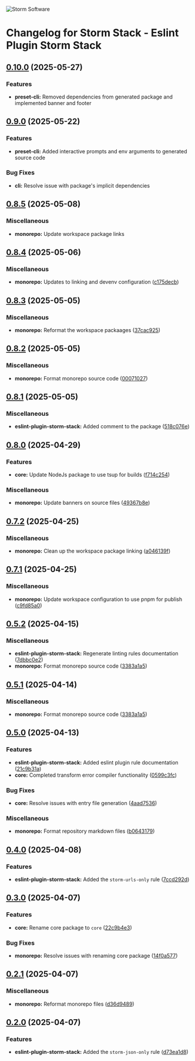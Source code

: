 ![Storm Software](https://public.storm-cdn.com/brand-banner.png)

# Changelog for Storm Stack - Eslint Plugin Storm Stack

## [0.10.0](https://github.com/storm-software/storm-stack/releases/tag/eslint-plugin-storm-stack%400.10.0) (2025-05-27)

### Features

- **preset-cli:** Removed dependencies from generated package and implemented
  banner and footer

## [0.9.0](https://github.com/storm-software/storm-stack/releases/tag/eslint-plugin-storm-stack%400.9.0) (2025-05-22)

### Features

- **preset-cli:** Added interactive prompts and env arguments to generated
  source code

### Bug Fixes

- **cli:** Resolve issue with package's implicit dependencies

## [0.8.5](https://github.com/storm-software/storm-stack/releases/tag/eslint-plugin-storm-stack%400.8.5) (2025-05-08)

### Miscellaneous

- **monorepo:** Update workspace package links

## [0.8.4](https://github.com/storm-software/storm-stack/releases/tag/eslint-plugin-storm-stack%400.8.4) (2025-05-06)

### Miscellaneous

- **monorepo:** Updates to linking and devenv configuration
  ([c175decb](https://github.com/storm-software/storm-stack/commit/c175decb))

## [0.8.3](https://github.com/storm-software/storm-stack/releases/tag/eslint-plugin-storm-stack%400.8.3) (2025-05-05)

### Miscellaneous

- **monorepo:** Reformat the workspace packaages
  ([37cac925](https://github.com/storm-software/storm-stack/commit/37cac925))

## [0.8.2](https://github.com/storm-software/storm-stack/releases/tag/eslint-plugin-storm-stack%400.8.2) (2025-05-05)

### Miscellaneous

- **monorepo:** Format monorepo source code
  ([00071027](https://github.com/storm-software/storm-stack/commit/00071027))

## [0.8.1](https://github.com/storm-software/storm-stack/releases/tag/eslint-plugin-storm-stack%400.8.1) (2025-05-05)

### Miscellaneous

- **eslint-plugin-storm-stack:** Added comment to the package
  ([518c076e](https://github.com/storm-software/storm-stack/commit/518c076e))

## [0.8.0](https://github.com/storm-software/storm-stack/releases/tag/eslint-plugin-storm-stack%400.8.0) (2025-04-29)

### Features

- **core:** Update NodeJs package to use tsup for builds
  ([f714c254](https://github.com/storm-software/storm-stack/commit/f714c254))

### Miscellaneous

- **monorepo:** Update banners on source files
  ([49367b8e](https://github.com/storm-software/storm-stack/commit/49367b8e))

## [0.7.2](https://github.com/storm-software/storm-stack/releases/tag/eslint-plugin-storm-stack%400.7.2) (2025-04-25)

### Miscellaneous

- **monorepo:** Clean up the workspace package linking
  ([a046139f](https://github.com/storm-software/storm-stack/commit/a046139f))

## [0.7.1](https://github.com/storm-software/storm-stack/releases/tag/eslint-plugin-storm-stack%400.7.1) (2025-04-25)

### Miscellaneous

- **monorepo:** Update workspace configuration to use pnpm for publish
  ([c9fd85a0](https://github.com/storm-software/storm-stack/commit/c9fd85a0))

## [0.5.2](https://github.com/storm-software/storm-stack/releases/tag/eslint-plugin-storm-stack%400.5.2) (2025-04-15)

### Miscellaneous

- **eslint-plugin-storm-stack:** Regenerate linting rules documentation
  ([7dbbc0e2](https://github.com/storm-software/storm-stack/commit/7dbbc0e2))
- **monorepo:** Format monorepo source code
  ([3383a1a5](https://github.com/storm-software/storm-stack/commit/3383a1a5))

## [0.5.1](https://github.com/storm-software/storm-stack/releases/tag/eslint-plugin-storm-stack%400.5.1) (2025-04-14)

### Miscellaneous

- **monorepo:** Format monorepo source code
  ([3383a1a5](https://github.com/storm-software/storm-stack/commit/3383a1a5))

## [0.5.0](https://github.com/storm-software/storm-stack/releases/tag/eslint-plugin-storm-stack%400.5.0) (2025-04-13)

### Features

- **eslint-plugin-storm-stack:** Added eslint plugin rule documentation
  ([21c9b31a](https://github.com/storm-software/storm-stack/commit/21c9b31a))
- **core:** Completed transform error compiler functionality
  ([0599c3fc](https://github.com/storm-software/storm-stack/commit/0599c3fc))

### Bug Fixes

- **core:** Resolve issues with entry file generation
  ([4aad7536](https://github.com/storm-software/storm-stack/commit/4aad7536))

### Miscellaneous

- **monorepo:** Format repository markdown files
  ([b0643179](https://github.com/storm-software/storm-stack/commit/b0643179))

## [0.4.0](https://github.com/storm-software/storm-stack/releases/tag/eslint-plugin-storm-stack%400.4.0) (2025-04-08)

### Features

- **eslint-plugin-storm-stack:** Added the `storm-urls-only` rule
  ([7ccd292d](https://github.com/storm-software/storm-stack/commit/7ccd292d))

## [0.3.0](https://github.com/storm-software/storm-stack/releases/tag/eslint-plugin-storm-stack%400.3.0) (2025-04-07)

### Features

- **core:** Rename core package to `core`
  ([22c9b4e3](https://github.com/storm-software/storm-stack/commit/22c9b4e3))

### Bug Fixes

- **monorepo:** Resolve issues with renaming core package
  ([14f0a577](https://github.com/storm-software/storm-stack/commit/14f0a577))

## [0.2.1](https://github.com/storm-software/storm-stack/releases/tag/eslint-plugin-storm-stack%400.2.1) (2025-04-07)

### Miscellaneous

- **monorepo:** Reformat monorepo files
  ([d36d9489](https://github.com/storm-software/storm-stack/commit/d36d9489))

## [0.2.0](https://github.com/storm-software/storm-stack/releases/tag/eslint-plugin-storm-stack%400.2.0) (2025-04-07)

### Features

- **eslint-plugin-storm-stack:** Added the `storm-json-only` rule
  ([d73ea1d8](https://github.com/storm-software/storm-stack/commit/d73ea1d8))
